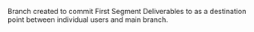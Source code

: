 Branch created to commit First Segment Deliverables to as a destination point between individual users and main branch.